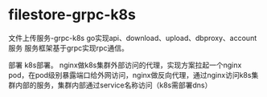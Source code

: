 # filestore-grpc-k8s
文件上传服务-grpc-k8s
go实现api、download、upload、dbproxy、account服务
服务框架基于grpc实现rpc通信。

部署
k8s部署。
nginx做k8s集群外部访问的代理，实现方案拉起一个nginx pod，在pod级别暴露端口给外网访问，nginx做反向代理，通过nginx访问k8s集群内部的服务，集群内部通过service名称访问（k8s需部署dns）
